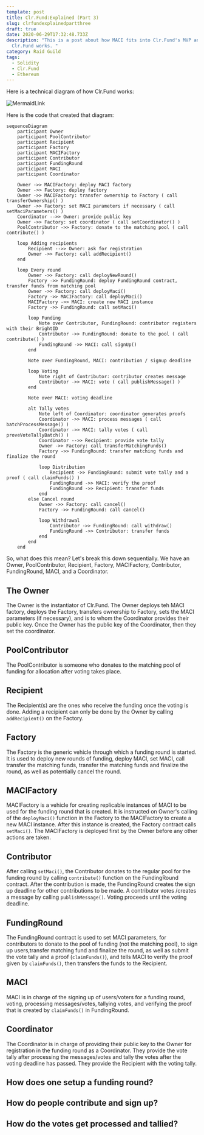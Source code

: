 ```yaml
---
template: post
title: Clr.Fund:Explained (Part 3)
slug: clrfundexplainedpartthree
draft: true
date: 2020-06-29T17:32:48.733Z
description: "This is a post about how MACI fits into Clr.Fund's MVP and how
  Clr.Fund works. "
category: Raid Guild
tags:
  - Solidity
  - Clr.Fund
  - Ethereum
---
```

Here is a technical diagram of how Clr.Fund works: 

![MermaidLink](https://imgur.com/M5bAC0S.png) 

Here is the code that created that diagram: 
```
sequenceDiagram
    participant Owner
    participant PoolContributor
    participant Recipient
    participant Factory
    participant MACIFactory
    participant Contributor
    participant FundingRound
    participant MACI
    participant Coordinator
    
    Owner ->> MACIFactory: deploy MACI factory
    Owner ->> Factory: deploy factory
    Owner ->> MACIFactory: transfer ownership to Factory ( call transferOwnership() )
    Owner ->> Factory: set MACI parameters if necessary ( call setMaciParameters() )
    Coordinator -->> Owner: provide public key
    Owner ->> Factory: set coordinator ( call setCoordinator() )
    PoolContributor ->> Factory: donate to the matching pool ( call contribute() )

    loop Adding recipients
        Recipient -->> Owner: ask for registration
        Owner ->> Factory: call addRecipient()
    end
    
    loop Every round
        Owner ->> Factory: call deployNewRound()
        Factory ->> FundingRound: deploy FundingRound contract, transfer funds from matching pool
        Owner ->> Factory: call deployMaci()
        Factory ->> MACIFactory: call deployMaci()
        MACIFactory ->> MACI: create new MACI instance
        Factory ->> FundingRound: call setMaci()
        
        loop Funding
            Note over Contributor, FundingRound: contributor registers with their BrightID
            Contributor ->> FundingRound: donate to the pool ( call contribute() )
            FundingRound ->> MACI: call signUp()
        end
        
        Note over FundingRound, MACI: contribution / signup deadline
        
        loop Voting
            Note right of Contributor: contributor creates message
            Contributor ->> MACI: vote ( call publishMessage() )
        end
        
        Note over MACI: voting deadline

        alt Tally votes
            Note left of Coordinator: coordinator generates proofs
            Coordinator ->> MACI: process messages ( call batchProcessMessage() )
            Coordinator ->> MACI: tally votes ( call proveVoteTallyBatch() )
            Coordinator -->> Recipient: provide vote tally
            Owner ->> Factory: call transferMatchingFunds()
            Factory ->> FundingRound: transfer matching funds and finalize the round

            loop Distribution
                Recipient ->> FundingRound: submit vote tally and a proof ( call claimFunds() )
                FundingRound ->> MACI: verify the proof
                FundingRound ->> Recipient: transfer funds
            end
        else Cancel round
            Owner ->> Factory: call cancel()
            Factory ->> FundingRound: call cancel()

            loop Withdrawal
                Contributor ->> FundingRound: call withdraw()
                FundingRound ->> Contributor: transfer funds
            end
        end
    end

```

So, what does this mean? 
Let's break this down sequentially. We have an Owner, PoolContributor, Recipient, Factory, MACIFactory, Contributor, FundingRound, MACI, and a Coordinator. 

## The Owner

The Owner is the instantiator of Clr.Fund. The Owner deploys teh MACI factory, deploys the Factory, transfers ownership to Factory, sets the MACI parameters (if necessary), and is to whom the Coordinator provides their public key. Once the Owner has the public key of the Coordinator, then they set the coordinator. 

## PoolContributor
The PoolContributor is someone who donates to the matching pool of funding for allocation after voting takes place.  

## Recipient
The Recipient(s) are the ones who receive the funding once the voting is done. Adding a recipient can only be done by the Owner by calling ```addRecipient()``` on the Factory. 

## Factory
The Factory is the generic vehicle through which a funding round is started. It is used to deploy new rounds of funding, deploy MACI, set MACI, call transfer the matching funds, transfer the matching funds and finalize the round, as well as potentially cancel the round. 

## MACIFactory
MACIFactory is a vehicle for creating replicable instances of MACI to be used for the funding round that is created. It is instructed on Owner's calling of the ```deployMaci()``` function in the Factory to the MACIFactory to create a new MACI instance. After this instance is created, the Factory contract calls ```setMaci()```. The MACIFactory is deployed first by the Owner before any other actions are taken. 

## Contributor
After calling ```setMaci()```, the Contributor donates to the regular pool for the funding round by calling ```contribute()``` function on the FundingRound contract. After the contribution is made, the FundingRound creates the sign up deadline for other contributions to be made. A contributor votes /creates a message by calling ```publishMessage()```. Voting proceeds until the voting deadline. 

## FundingRound
The FundingRound contract is used to set MACI parameters, for contributors to donate to the pool of funding (not the matching pool), to sign up users,transfer matching fund and finalize the round, as well as submit the vote tally and a proof (```claimFunds()```), and tells MACI to verify the proof given by ```claimFunds()```, then transfers the funds to the Recipient. 

## MACI
MACI is in charge of the signing up of users/voters for a funding round, voting, processing messages/votes, tallying votes, and verifying the proof that is created by ```claimFunds()``` in FundingRound. 

## Coordinator
The Coordinator is in charge of providing their public key to the Owner for registration in the funding round as a Coordinator. They provide the vote tally after processing the messages/votes and tally the votes after the voting deadline has passed. They provide the Recipient with the voting tally. 

## How does one setup a funding round? 

## How do people contribute and sign up? 

## How do the votes get processed and tallied? 

 